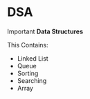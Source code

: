 # DSA
Important **Data Structures**

This Contains:<br/>
  - Linked List<br/>
  - Queue<br/>
  - Sorting<br/>
  - Searching<br/>
  - Array<br/>
